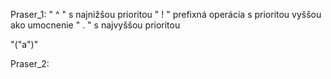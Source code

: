 Praser_1: " ^ " s najnižšou prioritou " ! " prefixná operácia s prioritou vyššou ako umocnenie 
" . " s najvyššou prioritou 

"("a")"

Praser_2:

  
